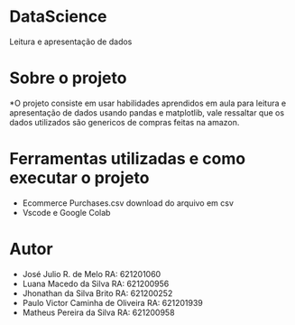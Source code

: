 # DataScience
Leitura e apresentação de dados 

# Sobre o projeto
*O projeto consiste em usar habilidades aprendidos em aula para leitura e apresentação de dados usando pandas e matplotlib, vale ressaltar que os dados utilizados são genericos de compras feitas na amazon.

# Ferramentas utilizadas e como executar o projeto
* Ecommerce Purchases.csv   download do arquivo em csv
* Vscode e Google Colab

# Autor
* José Julio R. de Melo RA: 621201060
* Luana Macedo da Silva RA: 621200956
* Jhonathan da Silva Brito RA: 621200252
* Paulo Victor Caminha de Oliveira RA: 621201939
* Matheus Pereira da Silva RA: 621200958

